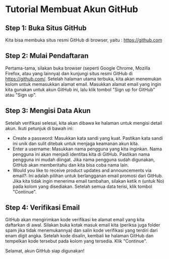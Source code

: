 # Tutorial Membuat Akun GitHub
## Step 1: Buka Situs GitHub 
Kita bisa membuka situs resmi GitHub di browser, yaitu : https://github.com
## Step 2: Mulai Pendaftaran
Pertama-tama, silakan buka browser (seperti Google Chrome, Mozilla Firefox, atau yang lainnya) dan kunjungi situs resmi GitHub di https://github.com/.
Setelah halaman utama terbuka, kita akan menemukan kolom untuk memasukkan alamat email. Masukkan alamat email yang ingin kita gunakan untuk akun GitHub ini, lalu klik tombol "Sign up for GitHub" atau "Sign up".
## Step 3: Mengisi Data Akun
Setelah verifikasi selesai, kita akan dibawa ke halaman untuk mengisi detail akun. Ikuti petunjuk di bawah ini:
 * Create a password: Masukkan kata sandi yang kuat. Pastikan kata sandi ini unik dan sulit ditebak untuk menjaga keamanan akun kita.
 * Enter a username: Masukkan nama pengguna yang kita inginkan. Nama pengguna ini akan menjadi identitas kita di GitHub. Pastikan nama pengguna ini mudah diingat. Jika nama pengguna sudah digunakan, GitHub akan memberitahu dan kita bisa coba nama lain.
 * Would you like to receive product updates and announcements via email?: Ini adalah pilihan untuk berlangganan email promosi dari GitHub. Jika kita tidak ingin menerima email tambahan, silakan ketik n (untuk No) pada kolom yang disediakan.
Setelah semua data terisi, klik tombol "Continue".
## Step 4: Verifikasi Email
GitHub akan mengirimkan kode verifikasi ke alamat email yang kita daftarkan di awal. Silakan buka kotak masuk email kita (periksa juga folder spam jika tidak menemukannya) dan salin kode verifikasi yang terdiri dari enam digit angka. Setelah kode disalin, kembali ke halaman GitHub dan tempelkan kode tersebut pada kolom yang tersedia. Klik "Continue".

Selamat, akun GitHub siap digunakan!
